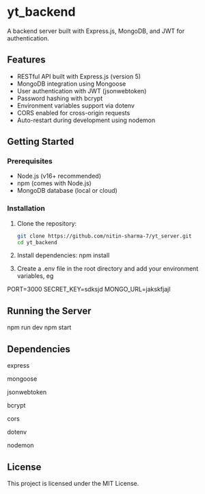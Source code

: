 # yt_backend

A backend server built with Express.js, MongoDB, and JWT for authentication.

## Features

- RESTful API built with Express.js (version 5)
- MongoDB integration using Mongoose
- User authentication with JWT (jsonwebtoken)
- Password hashing with bcrypt
- Environment variables support via dotenv
- CORS enabled for cross-origin requests
- Auto-restart during development using nodemon

## Getting Started

### Prerequisites

- Node.js (v16+ recommended)
- npm (comes with Node.js)
- MongoDB database (local or cloud)

### Installation

1. Clone the repository:
   ```bash
   git clone https://github.com/nitin-sharma-7/yt_server.git
   cd yt_backend
   ```
2. Install dependencies:
   npm install

3. Create a .env file in the root directory and add your environment variables, eg

PORT=3000
SECRET_KEY=sdksjd
MONGO_URL=jakskfjajl

## Running the Server

npm run dev
npm start

## Dependencies

express

mongoose

jsonwebtoken

bcrypt

cors

dotenv

nodemon

## License

This project is licensed under the MIT License.
